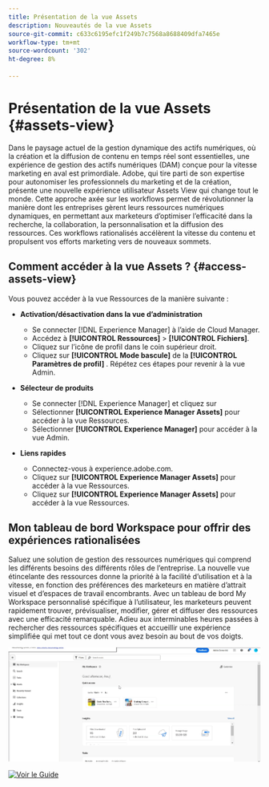 ```yaml
---
title: Présentation de la vue Assets
description: Nouveautés de la vue Assets
source-git-commit: c633c6195efc1f249b7c7568a8688409dfa7465e
workflow-type: tm+mt
source-wordcount: '302'
ht-degree: 8%

---
```


# Présentation de la vue Assets {#assets-view}

Dans le paysage actuel de la gestion dynamique des actifs numériques, où la création et la diffusion de contenu en temps réel sont essentielles, une expérience de gestion des actifs numériques (DAM) conçue pour la vitesse marketing en aval est primordiale. Adobe, qui tire parti de son expertise pour autonomiser les professionnels du marketing et de la création, présente une nouvelle expérience utilisateur Assets View qui change tout le monde. Cette approche axée sur les workflows permet de révolutionner la manière dont les entreprises gèrent leurs ressources numériques dynamiques, en permettant aux marketeurs d’optimiser l’efficacité dans la recherche, la collaboration, la personnalisation et la diffusion des ressources. Ces workflows rationalisés accélèrent la vitesse du contenu et propulsent vos efforts marketing vers de nouveaux sommets.

## Comment accéder à la vue Assets ? {#access-assets-view}

Vous pouvez accéder à la vue Ressources de la manière suivante :

* **Activation/désactivation dans la vue d’administration**

   * Se connecter [!DNL Experience Manager] à l’aide de Cloud Manager.
   * Accédez à **[!UICONTROL Ressources]** > **[!UICONTROL Fichiers]**.
   * Cliquez sur l’icône de profil dans le coin supérieur droit.
   * Cliquez sur **[!UICONTROL Mode bascule]** de la **[!UICONTROL Paramètres de profil]** .
Répétez ces étapes pour revenir à la vue Admin.

* **Sélecteur de produits**
   * Se connecter [!DNL Experience Manager] et cliquez sur
   * Sélectionner **[!UICONTROL Experience Manager Assets]** pour accéder à la vue Ressources.
   * Sélectionner **[!UICONTROL Experience Manager]** pour accéder à la vue Admin.

* **Liens rapides**
   * Connectez-vous à experience.adobe.com.
   * Cliquez sur **[!UICONTROL Experience Manager Assets]** pour accéder à la vue Ressources.
   * Cliquez sur **[!UICONTROL Experience Manager Assets]** pour accéder à la vue Ressources.


## Mon tableau de bord Workspace pour offrir des expériences rationalisées

Saluez une solution de gestion des ressources numériques qui comprend les différents besoins des différents rôles de l’entreprise. La nouvelle vue étincelante des ressources donne la priorité à la facilité d’utilisation et à la vitesse, en fonction des préférences des marketeurs en matière d’attrait visuel et d’espaces de travail encombrants. Avec un tableau de bord My Workspace personnalisé spécifique à l’utilisateur, les marketeurs peuvent rapidement trouver, prévisualiser, modifier, gérer et diffuser des ressources avec une efficacité remarquable. Adieu aux interminables heures passées à rechercher des ressources spécifiques et accueillir une expérience simplifiée qui met tout ce dont vous avez besoin au bout de vos doigts.

![Déployer Assets Essentials](assets/my-workspace1.gif)

[![Voir le Guide](https://helpx.adobe.com/content/dam/help/en/marketing-cloud/how-to/digital-foundation/_jcr_content/main-pars/image_1250343773/see-the-guide-sm.png)](my-workspace.md)



